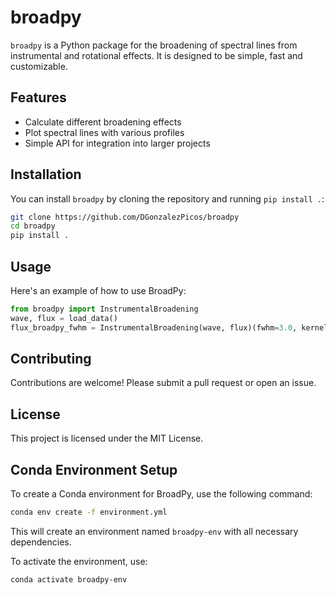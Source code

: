 # broadpy

`broadpy` is a Python package for the broadening of spectral lines from instrumental and rotational effects. It is designed to be simple, fast and customizable.

## Features

- Calculate different broadening effects
- Plot spectral lines with various profiles
- Simple API for integration into larger projects

## Installation

You can install `broadpy` by cloning the repository and running `pip install .`:

```bash
git clone https://github.com/DGonzalezPicos/broadpy
cd broadpy
pip install .
```

## Usage

Here's an example of how to use BroadPy:

```python
from broadpy import InstrumentalBroadening
wave, flux = load_data()
flux_broadpy_fwhm = InstrumentalBroadening(wave, flux)(fwhm=3.0, kernel='gaussian')
```

## Contributing

Contributions are welcome! Please submit a pull request or open an issue.

## License

This project is licensed under the MIT License.

## Conda Environment Setup

To create a Conda environment for BroadPy, use the following command:

```bash
conda env create -f environment.yml
```

This will create an environment named `broadpy-env` with all necessary dependencies.

To activate the environment, use:

```bash
conda activate broadpy-env
```
